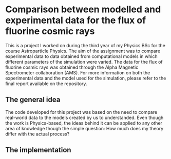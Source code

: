# Comparison between modelled and experimental data for the flux of fluorine cosmic rays 
This is a project I worked on during the third year of my Physics BSc for the course Astroparticle Physics. The aim of the assignment was to compare experimental data to data obtained from computational models in which different parameters of the simulation were varied. The data for the flux of fluorine cosmic rays was obtained through the Alpha Magnetic Spectrometer collaboration (AMS). For more information on both the experimental data and the model used for the simulation, please refer to the final report available on the repository.

## The general idea
The code developed for this project was based on the need to compare real-world data to the models created by us to understanded. Even though the work is Physics-based, the ideas behind it can be applied to any other area of knowledge though the simple question: How much does my theory differ with the actual process?

## The implementation
